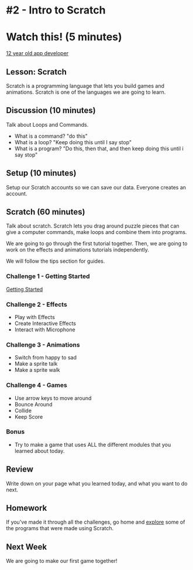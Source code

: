 # #2 - Intro to Scratch

# Watch this! (5 minutes)
[12 year old app developer](http://www.ted.com/talks/thomas_suarez_a_12_year_old_app_developer.html)

## Lesson: Scratch
Scratch is a programming language that lets you build games and animations.  Scratch is one of the languages we are going to learn.
 
## Discussion (10 minutes)
Talk about Loops and Commands.
* What is a command?  "do this"
* What is a loop? "Keep doing this until I say stop"
* What is a program? "Do this, then that, and then keep doing this until i say stop"

## Setup (10 minutes)
Setup our Scratch accounts so we can save our data.  Everyone creates an account.

## Scratch (60 minutes)
Talk about scratch.  Scratch lets you drag around puzzle pieces that can give a computer commands, make loops and combine them into programs.

We are going to go through the first tutorial together.  Then, we are going to work on the effects and animations tutorials independently.  

We will follow the tips section for guides.

### Challenge 1 - Getting Started
[Getting Started](http://scratch.mit.edu/projects/editor/?tip_bar=getStarted)

### Challenge 2 - Effects
 * Play with Effects
 * Create Interactive Effects
 * Interact with Microphone

### Challenge 3 - Animations
 * Switch from happy to sad
 * Make a sprite talk
 * Make a sprite walk

### Challenge 4 - Games
 * Use arrow keys to move around
 * Bounce Around
 * Collide
 * Keep Score
 
### Bonus
 * Try to make a game that uses ALL the different modules that you learned about today.

## Review 
Write down on your page what you learned today, and what you want to do next.

## Homework
If you've made it through all the challenges, go home and [explore](http://scratch.mit.edu/explore/?date=this_month) some of the programs that were made using Scratch.

## Next Week
We are going to make our first game together!
